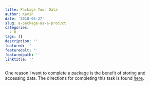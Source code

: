 ```yaml
---
title: Package Your Data
author: Kevin
date: '2018-05-27'
slug: a-package-as-a-product
categories:
  - R
tags: []
description: ''
featured: ''
featuredalt: ''
featuredpath: ''
linktitle: ''
---
```


One reason I want to complete a package is the benefit of storing and accessing data. The directions for completing this task is found [here](http://r-pkgs.had.co.nz/data.html). 



